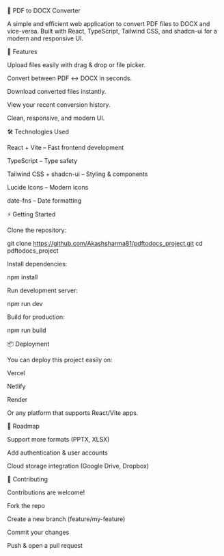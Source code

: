 📄 PDF to DOCX Converter

A simple and efficient web application to convert PDF files to DOCX and vice-versa.
Built with React, TypeScript, Tailwind CSS, and shadcn-ui for a modern and responsive UI.

🚀 Features

Upload files easily with drag & drop or file picker.

Convert between PDF ↔ DOCX in seconds.

Download converted files instantly.

View your recent conversion history.

Clean, responsive, and modern UI.

🛠️ Technologies Used

React + Vite – Fast frontend development

TypeScript – Type safety

Tailwind CSS + shadcn-ui – Styling & components

Lucide Icons – Modern icons

date-fns – Date formatting

⚡ Getting Started

Clone the repository:

git clone https://github.com/Akashsharma81/pdftodocs_project.git
cd pdftodocs_project


Install dependencies:

npm install


Run development server:

npm run dev


Build for production:

npm run build

📦 Deployment

You can deploy this project easily on:

Vercel

Netlify

Render

Or any platform that supports React/Vite apps.

📌 Roadmap

 Support more formats (PPTX, XLSX)

 Add authentication & user accounts

 Cloud storage integration (Google Drive, Dropbox)

🤝 Contributing

Contributions are welcome!

Fork the repo

Create a new branch (feature/my-feature)

Commit your changes

Push & open a pull request